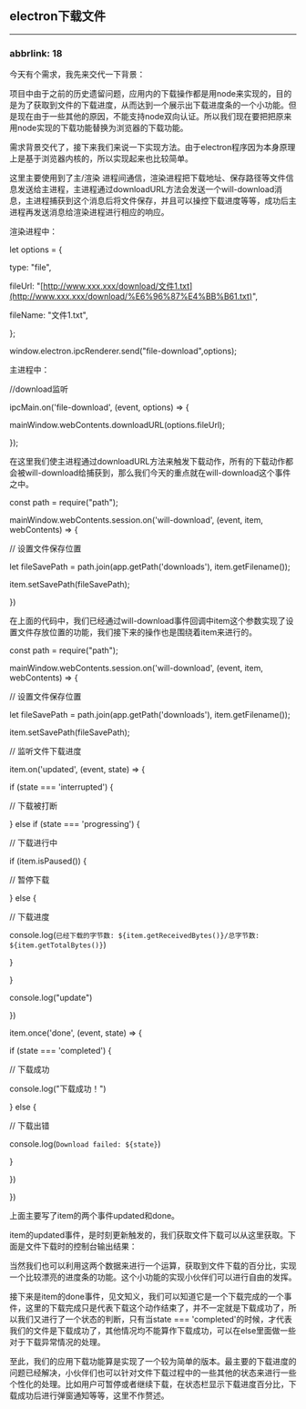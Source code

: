 ## electron下载文件

---

### abbrlink: 18

今天有个需求，我先来交代一下背景：

项目中由于之前的历史遗留问题，应用内的下载操作都是用node来实现的，目的是为了获取到文件的下载进度，从而达到一个展示出下载进度条的一个小功能。但是现在由于一些其他的原因，不能支持node双向认证。所以我们现在要把把原来用node实现的下载功能替换为浏览器的下载功能。

需求背景交代了，接下来我们来说一下实现方法。由于electron程序因为本身原理上是基于浏览器内核的，所以实现起来也比较简单。

这里主要使用到了主/渲染 进程间通信，渲染进程把下载地址、保存路径等文件信息发送给主进程，主进程通过downloadURL方法会发送一个will-download消息，主进程捕获到这个消息后将文件保存，并且可以操控下载进度等等，成功后主进程再发送消息给渲染进程进行相应的响应。

渲染进程中：

let options = {

type: "file",

fileUrl: "[http://www.xxx.xxx/download/文件1.txt](http://www.xxx.xxx/download/%E6%96%87%E4%BB%B61.txt)",

fileName: "文件1.txt",

};

window.electron.ipcRenderer.send("file-download",options);

主进程中：

//download监听

ipcMain.on('file-download', (event, options) => {

mainWindow.webContents.downloadURL(options.fileUrl);

});

在这里我们使主进程通过downloadURL方法来触发下载动作，所有的下载动作都会被will-download给捕获到，那么我们今天的重点就在will-download这个事件之中。

const path = require("path");

mainWindow.webContents.session.on('will-download', (event, item, webContents) => {

// 设置文件保存位置

let fileSavePath = path.join(app.getPath('downloads'), item.getFilename());

item.setSavePath(fileSavePath);

})

在上面的代码中，我们已经通过will-download事件回调中item这个参数实现了设置文件存放位置的功能，我们接下来的操作也是围绕着item来进行的。

const path = require("path");

mainWindow.webContents.session.on('will-download', (event, item, webContents) => {

// 设置文件保存位置

let fileSavePath = path.join(app.getPath('downloads'), item.getFilename());

item.setSavePath(fileSavePath);

// 监听文件下载进度

item.on('updated', (event, state) => {

if (state === 'interrupted') {

// 下载被打断

} else if (state === 'progressing') {

// 下载进行中

if (item.isPaused()) {

// 暂停下载

} else {

// 下载进度

console.log(`已经下载的字节数: ${item.getReceivedBytes()}/总字节数: ${item.getTotalBytes()}`)

}

}

console.log("update")

})

item.once('done', (event, state) => {

if (state === 'completed') {

// 下载成功

console.log("下载成功！")

} else {

// 下载出错

console.log(`Download failed: ${state}`)

}

})

})

上面主要写了item的两个事件updated和done。

item的updated事件，是时刻更新触发的，我们获取文件下载可以从这里获取。下面是文件下载时的控制台输出结果：

当然我们也可以利用这两个数据来进行一个运算，获取到文件下载的百分比，实现一个比较漂亮的进度条的功能。这个小功能的实现小伙伴们可以进行自由的发挥。

接下来是item的done事件，见文知义，我们可以知道它是一个下载完成的一个事件，这里的下载完成只是代表下载这个动作结束了，并不一定就是下载成功了，所以我们又进行了一个状态的判断，只有当state === 'completed'的时候，才代表我们的文件是下载成功了，其他情况均不能算作下载成功，可以在else里面做一些对于下载异常情况的处理。

至此，我们的应用下载功能算是实现了一个较为简单的版本。最主要的下载进度的问题已经解决，小伙伴们也可以针对文件下载过程中的一些其他的状态来进行一些个性化的处理。比如用户可暂停或者继续下载，在状态栏显示下载进度百分比，下载成功后进行弹窗通知等等，这里不作赘述。

